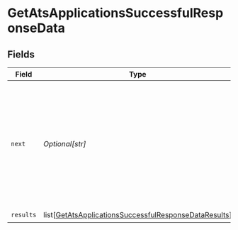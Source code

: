 # GetAtsApplicationsSuccessfulResponseData


## Fields

| Field                                                                                                                                   | Type                                                                                                                                    | Required                                                                                                                                | Description                                                                                                                             |
| --------------------------------------------------------------------------------------------------------------------------------------- | --------------------------------------------------------------------------------------------------------------------------------------- | --------------------------------------------------------------------------------------------------------------------------------------- | --------------------------------------------------------------------------------------------------------------------------------------- |
| `next`                                                                                                                                  | *Optional[str]*                                                                                                                         | :heavy_check_mark:                                                                                                                      | Cursor string that can be passed to the `cursor` query parameter to get the next page. If this is `null`, then there are no more pages. |
| `results`                                                                                                                               | list[[GetAtsApplicationsSuccessfulResponseDataResults](../../models/shared/getatsapplicationssuccessfulresponsedataresults.md)]         | :heavy_check_mark:                                                                                                                      | N/A                                                                                                                                     |